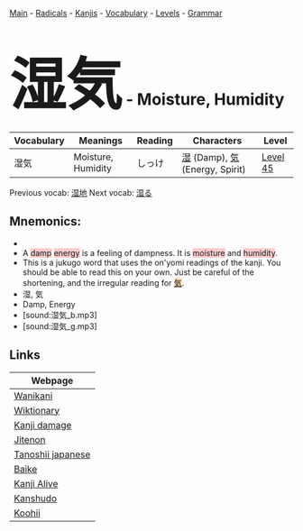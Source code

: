 <style> bigfont {font-size: 100px}</style>
[Main](../README.md) -
[Radicals](../radicals.md) -
[Kanjis](../kanjis.md) -
[Vocabulary](../vocabulary.md) -
[Levels](../levels.md) -
[Grammar](../grammar.md)
# <bigfont> 湿気</bigfont> - Moisture, Humidity 

| Vocabulary | Meanings | Reading | Characters | Level |
| --- | --- | --- | --- | --- |
| 湿気 | Moisture, Humidity | しっけ |  [湿](../kanjis/湿.md) (Damp), [気](../kanjis/気.md) (Energy, Spirit) | [Level 45](../levels/wk_level45.md) |

Previous vocab: [湿地](湿地.md) Next vocab: [湿る](湿る.md) 

## Mnemonics:

* 
* A <span style="background-color:#ffcccb"> damp</span> <span style="background-color:#ffcccb"> energy</span> is a feeling of dampness. It is <span style="background-color:#ffcccb"> moisture</span> and <span style="background-color:#ffcccb"> humidity</span>.
* This is a jukugo word that uses the on'yomi readings of the kanji. You should be able to read this on your own. Just be careful of the shortening, and the irregular reading for <span style="background-color:#fed8b1"> [気](https://jisho.org/search/気)</span>.
* 湿, 気
* Damp, Energy
* [sound:湿気_b.mp3]
* [sound:湿気_g.mp3]


## Links 

| Webpage |
| --- |
| [Wanikani          ](https://www.wanikani.com/kanji/湿気) |
| [Wiktionary        ](https://en.wiktionary.org/wiki/湿気) |
| [Kanji damage      ](http://www.kanjidamage.com/kanji/search?utf8=✓&q=湿気) |
| [Jitenon           ](https://jitenon.com/kanji/湿気) |
| [Tanoshii japanese ](https://www.tanoshiijapanese.com/dictionary/kanji.cfm?k=湿気) |
| [Baike             ](https://baike.baidu.com/item/湿気) |
| [Kanji Alive       ](https://app.kanjialive.com/湿気) |
| [Kanshudo          ](https://www.kanshudo.com/searchmn?q=湿気) |
| [Koohii            ](https://kanji.koohii.com/study/kanji/湿気) |
